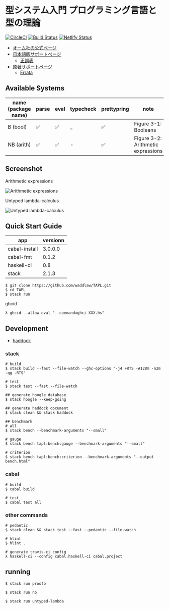 # 型システム入門 プログラミング言語と型の理論

[![CircleCI](https://circleci.com/gh/waddlaw/TAPL.svg?style=svg&circle-token=8ce7ac6650bb2b4998a484e802ea77f812fd9401)](https://circleci.com/gh/waddlaw/TAPL)
[![Build Status](https://travis-ci.org/waddlaw/TAPL.svg?branch=master)](https://travis-ci.org/waddlaw/TAPL)
[![Netlify Status](https://api.netlify.com/api/v1/badges/8c7df8ad-e448-40fd-821e-9338ad72482b/deploy-status)](https://app.netlify.com/sites/tapl/deploys)

- [オーム社の公式ページ](https://www.ohmsha.co.jp/book/9784274069116/)
- [日本語版サポートページ](http://tapl.proofcafe.org/)
  - [正誤表](http://tapl.proofcafe.org/errata)
- [原著サポートページ](http://www.cis.upenn.edu/~bcpierce/)
  - [Errata](http://www.cis.upenn.edu/~bcpierce/tapl/index.html)

## Available Systems

name (package name) | parse | eval | typecheck | prettypring | note
-----------|----|-----|---|----|----------------------------------
B (bool)   | ✅ | ✅ | _ | ✅ | Figure 3-1: Booleans
NB (arith) | ✅ | ✅ | - | ✅ | FIgure 3-2: Arithmetic expressions

## Screenshot

Arithmetic expressions

![Arithmetic expressions](screenshots/untyped-arith.gif)

Untyped lambda-calculus

![Untyped lambda-calculus](screenshots/untyped-lambda.gif)

## Quick Start Guide

app | versionn
------|-------
cabal-install | 3.0.0.0
cabal-fmt | 0.1.2
haskell-ci | 0.8
stack | 2.1.3

```shell
$ git clone https://github.com/waddlaw/TAPL.git
$ cd TAPL
$ stack run
```

ghcid

```shell
λ ghcid --allow-eval "--command=ghci XXX.hs"
```

## Development

- [haddock](https://waddlaw.github.io/TAPL/)

### stack

```shell
# build
$ stack build --fast --file-watch --ghc-options "-j4 +RTS -A128m -n2m -qg -RTS"

# test
$ stack test --fast --file-watch

## generate hoogle database
$ stack hoogle --keep-going

## generate haddock document
$ stack clean && stack haddock

## benchmark
# all
$ stack bench --benchmark-arguments "--small"

# gauge
$ stack bench tapl:bench:gauge --benchmark-arguments "--small"

# criterion
$ stack bench tapl:bench:criterion --benchmark-arguments "--output bench.html"
```

### cabal

```shell
# build
$ cabal build

# test
$ cabal test all
```

### other commands

```shell
# pedantic
$ stack clean && stack test --fast --pedantic --file-watch

# hlint
$ hlint .

# generate travis-ci config
λ haskell-ci --config cabal.haskell-ci cabal.project
```

## running

```shell
$ stack run proofb

$ stack run nb

$ stack run untyped-lambda
```
